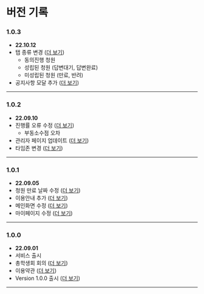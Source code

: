 # 버전 기록

### 1.0.3
* **22.10.12**
* 탭 종류 변경 ([더 보기](https://github.com/smu-nity/SMU-Petition/issues/272))
  - 동의진행 청원
  - 성립된 청원 (답변대기, 답변완료)
  - 미성립된 청원 (만료, 반려)
* 공지사항 모달 추가 ([더 보기](https://github.com/smu-nity/SMU-Petition/issues/274))
---

### 1.0.2
* **22.09.10**
* 진행률 오류 수정 ([더 보기](https://github.com/smu-nity/SMU-Petition/issues/262))
  * 부동소수점 오차
* 관리자 페이지 업데이트 ([더 보기](https://github.com/smu-nity/SMU-Petition/issues/255))
* 타임존 변경 ([더 보기](https://github.com/smu-nity/SMU-Petition/issues/251))
---

### 1.0.1
* **22.09.05**
* 청원 만료 날짜 수정 ([더 보기](https://github.com/smu-nity/SMU-Petition/issues/242))
* 이용안내 추가 ([더 보기](https://github.com/smu-nity/SMU-Petition/issues/243))
* 메인화면 수정 ([더 보기](https://github.com/smu-nity/SMU-Petition/issues/244))
* 마이페이지 수정 ([더 보기](https://github.com/smu-nity/SMU-Petition/issues/247))
---

### 1.0.0
* **22.09.01**
* 서비스 출시
* 총학생회 회의 ([더 보기](https://github.com/smu-nity/SMU-Petition/issues/181))
* 이용약관 ([더 보기](https://github.com/smu-nity/SMU-Petition/issues/217))
* Version 1.0.0 출시 ([더 보기](https://github.com/smu-nity/SMU-Petition/issues/221))
---
